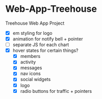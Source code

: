 # Web-App-Treehouse
 Treehouse Web App Project

- [x] em styling for logo
- [x] animation for notify bell + pointer
- [ ] separate JS for each chart
- [x] hover states for certain things?
  - [x] members
  - [x] activity
  - [x] messages
  - [x] nav icons
  - [X] social widgets
  - [x] logo
  - [X] radio buttons for traffic + pointers

